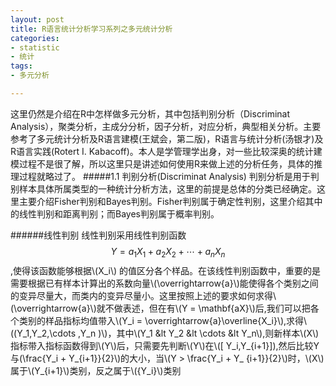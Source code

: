```yaml
---
layout: post
title: R语言统计分析学习系列之多元统计分析
categories:
- statistic
- 统计
tags:
- 多元分析

---
```


这里仍然是介绍在R中怎样做多元分析，其中包括判别分析（Discriminat Analysis），聚类分析，主成分分析，因子分析，对应分析，典型相关分析。主要参考了多元统计分析及R语言建模(王斌会，第二版)，R语言与统计分析(汤银才)及R语言实践(Rotert I. Kabacoff)。本人是学管理学出身，对一些比较深奥的统计建模过程不是很了解，所以这里只是讲述如何使用R来做上述的分析任务，具体的推理过程就略过了。
#####1.1 判别分析(Discriminat Analysis)
判别分析是用于判别样本具体所属类型的一种统计分析方法，这里的前提是总体的分类已经确定。这里主要介绍Fisher判别和Bayes判别。Fisher判别属于确定性判别，这里介绍其中的线性判别和距离判别；而Bayes判别属于概率判别。

######线性判别
线性判别采用线性判别函数 $$Y = {a_1}{X_1} + {a_2}{X_2} + \cdots +{a_n}{X_n}$$,使得该函数能够根据\\(X_i\\) 的值区分各个样品。在该线性判别函数中，重要的是需要根据已有样本计算出的系数向量\\(\overrightarrow{a}\\)能使得各个类别之间的变异尽量大，而类内的变异尽量小。这里按照上述的要求如何求得\\(\overrightarrow{a}\\)就不做表述，但在有\\(Y = \mathbf{aX}\\)后,我们可以把各个类别的样品指标均值带入\\(Y_i = \overrightarrow{a}\overline{X_i}\\),求得\\((Y_1,Y_2,\cdots ,Y_n )\\)，其中\\(Y_1 &lt Y_2  &lt \cdots &lt Y_n\\),则新样本\\(X\\)指标带入指标函数得到\\(Y\\)后，只需要先判断\\(Y\\)在\\([ Y_i,Y_{i+1}]\),然后比较Y与\(\frac{Y_i + Y_{i+1}}{2}\\)的大小，当\\(Y > \frac{Y_i + Y_ {i+1}}{2}\\)时，\\(X\\)属于\\(Y_{i+1}\\)类别，反之属于\\({Y_i}\\)类别

